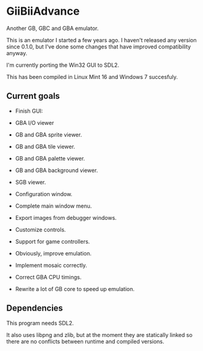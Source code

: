 GiiBiiAdvance
=============

Another GB, GBC and GBA emulator.

This is an emulator I started a few years ago. I haven't released any version since 0.1.0, but I've done some changes that have improved compatibility anyway.

I'm currently porting the Win32 GUI to SDL2.

This has been compiled in Linux Mint 16 and Windows 7 succesfuly.

Current goals
-------------

- Finish GUI:
 - GBA I/O viewer
 - GB and GBA sprite viewer.
 - GB and GBA tile viewer.
 - GB and GBA palette viewer.
 - GB and GBA background viewer.
 - SGB viewer.
 - Configuration window.
 - Complete main window menu.
 - Export images from debugger windows.

- Customize controls.
 - Support for game controllers.

- Obviously, improve emulation.
 - Implement mosaic correctly.
 - Correct GBA CPU timings.
 - Rewrite a lot of GB core to speed up emulation.

Dependencies
------------

This program needs SDL2.

It also uses libpng and zlib, but at the moment they are statically linked so there are no conflicts between runtime and compiled versions.

